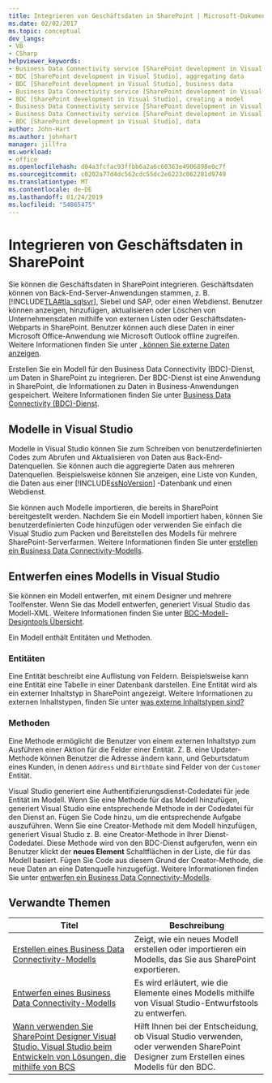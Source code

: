 ```yaml
---
title: Integrieren von Geschäftsdaten in SharePoint | Microsoft-Dokumentation
ms.date: 02/02/2017
ms.topic: conceptual
dev_langs:
- VB
- CSharp
helpviewer_keywords:
- Business Data Connectivity service [SharePoint development in Visual Studio], business data
- BDC [SharePoint development in Visual Studio], aggregating data
- BDC [SharePoint development in Visual Studio], business data
- Business Data Connectivity service [SharePoint development in Visual Studio], aggregating data
- BDC [SharePoint development in Visual Studio], creating a model
- Business Data Connectivity service [SharePoint development in Visual Studio], creating a model
- Business Data Connectivity service [SharePoint development in Visual Studio], data
- BDC [SharePoint development in Visual Studio], data
author: John-Hart
ms.author: johnhart
manager: jillfra
ms.workload:
- office
ms.openlocfilehash: d04a3fcfac93ffbb6a2a6c60363e4906898e0c7f
ms.sourcegitcommit: c0202a77d4dc562cdc55dc2e6223c062281d9749
ms.translationtype: MT
ms.contentlocale: de-DE
ms.lasthandoff: 01/24/2019
ms.locfileid: "54865475"
---
```

# <a name="integrate-business-data-into-sharepoint"></a>Integrieren von Geschäftsdaten in SharePoint
  Sie können die Geschäftsdaten in SharePoint integrieren. Geschäftsdaten können von Back-End-Server-Anwendungen stammen, z. B. [!INCLUDE[TLA#tla_sqlsvr](../sharepoint/includes/tlasharptla-sqlsvr-md.md)], Siebel und SAP, oder einen Webdienst. Benutzer können anzeigen, hinzufügen, aktualisieren oder Löschen von Unternehmensdaten mithilfe von externen Listen oder Geschäftsdaten-Webparts in SharePoint.  Benutzer können auch diese Daten in einer Microsoft Office-Anwendung wie Microsoft Outlook offline zugreifen. Weitere Informationen finden Sie unter [, können Sie externe Daten anzeigen](http://go.microsoft.com/fwlink/?LinkId=169295).  
  
 Erstellen Sie ein Modell für den Business Data Connectivity (BDC)-Dienst, um Daten in SharePoint zu integrieren. Der BDC-Dienst ist eine Anwendung in SharePoint, die Informationen zu Daten in Business-Anwendungen gespeichert. Weitere Informationen finden Sie unter [Business Data Connectivity (BDC)-Dienst](http://go.microsoft.com/fwlink/?LinkID=169276).  
  
## <a name="models-in-visual-studio"></a>Modelle in Visual Studio  
 Modelle in Visual Studio können Sie zum Schreiben von benutzerdefinierten Codes zum Abrufen und Aktualisieren von Daten aus Back-End-Datenquellen. Sie können auch die aggregierte Daten aus mehreren Datenquellen. Beispielsweise können Sie anzeigen, eine Liste von Kunden, die Daten aus einer [!INCLUDE[ssNoVersion](../sharepoint/includes/ssnoversion-md.md)] -Datenbank und einen Webdienst.  
  
 Sie können auch Modelle importieren, die bereits in SharePoint bereitgestellt werden. Nachdem Sie ein Modell importiert haben, können Sie benutzerdefinierten Code hinzufügen oder verwenden Sie einfach die Visual Studio zum Packen und Bereitstellen des Modells für mehrere SharePoint-Serverfarmen. Weitere Informationen finden Sie unter [erstellen ein Business Data Connectivity-Modells](../sharepoint/creating-a-business-data-connectivity-model.md).  
  
## <a name="design-a-model-in-visual-studio"></a>Entwerfen eines Modells in Visual Studio
 Sie können ein Modell entwerfen, mit einem Designer und mehrere Toolfenster. Wenn Sie das Modell entwerfen, generiert Visual Studio das Modell-XML. Weitere Informationen finden Sie unter [BDC-Modell-Designtools Übersicht](../sharepoint/bdc-model-design-tools-overview.md).  
  
 Ein Modell enthält Entitäten und Methoden.  
  
### <a name="entities"></a>Entitäten  
 Eine Entität beschreibt eine Auflistung von Feldern. Beispielsweise kann eine Entität eine Tabelle in einer Datenbank darstellen. Eine Entität wird als ein externer Inhaltstyp in SharePoint angezeigt. Weitere Informationen zu externen Inhaltstypen, finden Sie unter [was externe Inhaltstypen sind?](http://go.microsoft.com/fwlink/?LinkId=169293)  
  
### <a name="methods"></a>Methoden  
 Eine Methode ermöglicht die Benutzer von einem externen Inhaltstyp zum Ausführen einer Aktion für die Felder einer Entität. Z. B. eine Updater-Methode können Benutzer die Adresse ändern kann, und Geburtsdatum eines Kunden, in denen `Address` und `BirthDate` sind Felder von der `Customer` Entität.  
  
 Visual Studio generiert eine Authentifizierungsdienst-Codedatei für jede Entität im Modell. Wenn Sie eine Methode für das Modell hinzufügen, generiert Visual Studio eine entsprechende Methode in der Codedatei für den Dienst an. Fügen Sie Code hinzu, um die entsprechende Aufgabe auszuführen. Wenn Sie eine Creator-Methode mit dem Modell hinzufügen, generiert Visual Studio z. B. eine Creator-Methode in Ihrer Dienst-Codedatei. Diese Methode wird von den BDC-Dienst aufgerufen, wenn ein Benutzer klickt der **neues Element** Schaltflächen in der Liste, die für das Modell basiert. Fügen Sie Code aus diesem Grund der Creator-Methode, die neue Daten an eine Datenquelle hinzugefügt. Weitere Informationen finden Sie unter [entwerfen ein Business Data Connectivity-Modells](../sharepoint/designing-a-business-data-connectivity-model.md).  
  
## <a name="related-topics"></a>Verwandte Themen
  
|Titel|Beschreibung|  
|-----------|-----------------|  
|[Erstellen eines Business Data Connectivity-Modells](../sharepoint/creating-a-business-data-connectivity-model.md)|Zeigt, wie ein neues Modell erstellen oder importieren ein Modells, das Sie aus SharePoint exportieren.|  
|[Entwerfen eines Business Data Connectivity-Modells](../sharepoint/designing-a-business-data-connectivity-model.md)|Es wird erläutert, wie die Elemente eines Modells mithilfe von Visual Studio-Entwurfstools zu entwerfen.|  
|[Wann verwenden Sie SharePoint Designer Visual Studio. Visual Studio beim Entwickeln von Lösungen, die mithilfe von BCS](http://go.microsoft.com/fwlink/?LinkID=183448)|Hilft Ihnen bei der Entscheidung, ob Visual Studio verwenden, oder verwenden SharePoint Designer zum Erstellen eines Modells für den BDC.|  
